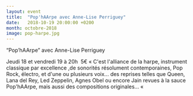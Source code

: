 ```yaml
---
layout: event
title:  "Pop'hAArpe avec Anne-Lise Perriguey"
date:   2018-10-19 20:00:00 +0200
month: octobre-2018
image: pop-harpe.jpg
---
```





 “Pop’hAArpe”</b> avec Anne-Lise Perriguey

 Jeudi 18 et vendredi 19 à 20h  5€
« C'est l'alliance de la harpe, instrument classique par excellence ,de sonorités résolument contemporaines, Pop Rock, électro, et d'une ou plusieurs voix... des reprises telles que Queen, Lana del Rey, Led Zeppelin, Agnes Obel ou encore Jain revues à la sauce Pop'hAArpe, mais aussi des compositions originales... « 